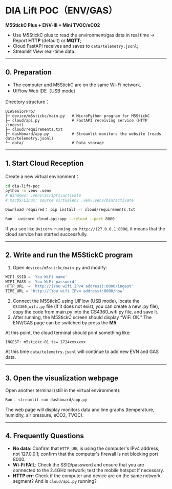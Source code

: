 # DIA Lift POC（ENV/GAS）

**M5StickC Plus + ENV-III + Mini TVOC/eCO2** 
- Use M5StickC plus to read the environment/gas data in real time → Report **HTTP** (default) or **MQTT**;
- Cloud FastAPI receives and saves to `data/telemetry.jsonl`;
- Streamlit View real-time data.

---

## 0. Preparation
- The computer and M5StickC are on the same Wi-Fi network.
- UIFlow Web IDE（USB mode）

Directory structure：
```
DIASeniorPro/
├─ device/m5stickc/main.py   # MicroPython program for M5StickC
├─ cloud/api.py              # FastAPI receiving service (HTTP /ingest)
├─ cloud/requirements.txt
├─ dashboard/app.py          # Streamlit monitors the website (reads data/telemetry.jsonl)
└─ data/                     # Data storage
```

---

## 1. Start Cloud Reception
Create a new virtual environment：
```bash
cd dia-lift-poc
python -m venv .venv
# Windows: .venv\Scripts\activate
# macOS/Linux: source virtualenv .venv.venv/bin/activate

Download required： pip install -r cloud/requirements.txt

Run： uvicorn cloud.api:app --reload --port 8000
```
If you see like `Uvicorn running on http://127.0.0.1:8000`, it means that the cloud service has started successfully.

---

## 2. Write and run the M5StickC program
1) Open `devices/m5stickc/main.py` and modify:
```python
WIFI_SSID = 'You WiFi name'
WIFI_PASS = 'You WiFi password'
HTTP_URL  = 'http://(You wifi IPv4 address):8000/ingest'
TIME_URL = 'http://(You wifi IPv4 address):8000/now'
```
2) Connect the M5StickC using UIFlow (USB mode), locate the `CS4360_wifi.py` file (if it does not exist, you can create a new .py file), copy the code from main.py into the CS4360_wifi.py file, and save it.  
3) After running, the M5StickC screen should display “WiFi OK.” The ENV/GAS page can be switched by press the **M5**.

At this point, the cloud terminal should print something like:
```
INGEST: m5stickc-01 ts= 1724xxxxxxx
```
At this time `data/telemetry.jsonl` will continue to add new EVN and GAS data.

---

## 3. Open the visualization webpage
Open another terminal (still in the virtual environment):
```bash
Run： streamlit run dashboard/app.py
```
The web page will display monitors data and line graphs (temperature, humidity, air pressure, eCO2, TVOC).

---

## 4. Frequently Questions
- **No data**: Confirm that `HTTP_URL` is using the computer's IPv4 address, not 127.0.0.1; confirm that the computer's firewall is not blocking port 8000.
- **Wi‑Fi FAIL**: Check the SSID/password and ensure that you are connected to the 2.4GHz network; test the mobile hotspot if necessary.
- **HTTP err**: Check if the computer and device are on the same network segment? And is `cloud/api.py` running?


